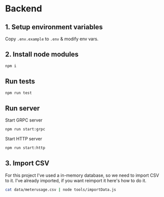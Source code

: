# Backend

## 1. Setup environment variables

Copy `.env.example` to `.env` & modify env vars.

## 2. Install node modules

```bash
npm i
```

## Run tests

```bash
npm run test
```

## Run server

Start GRPC server

```bash
npm run start:grpc
```

Start HTTP server

```bash
npm run start:http
```

## 3. Import CSV

For this project I've used a in-memory database, so we need to import CSV to it.
I've already imported, if you want reimport it here's how to do it.

```bash
cat data/meterusage.csv | node tools/importData.js
```

